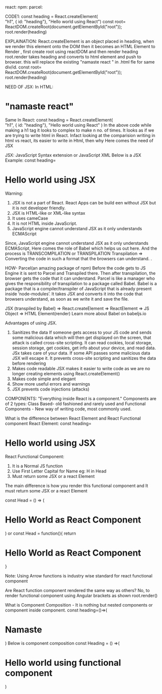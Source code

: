 react:
npm:
parcel:

CODE1:
const heading = React.createElement(   
    "h1",
    { id: "heading"},
    "Hello world using React")
const root= ReactDOM.createRoot(document.getElementById("root"));
root.render(heading)

EXPLAINATION:
React.createElement is an object placed in heading, when we render this element onto the DOM then it becomes an HTML Element
to Render , first create root using reactDOM and then render heading
root.render takes heading and converts to html element and push to browser.
this will replace the existing "namaste react " in .html fle for same div/id. 
const root= ReactDOM.createRoot(document.getElementById("root"));
root.render(heading)

NEED OF JSX:
In HTML:
<div id="root">
        <h1 id = "heading"> "namaste react" </h1>
</div>

Same In React:
const heading = React.createElement(   
    "h1",
    { id: "heading"},
    "Hello world using React"
)
In the above code while making a h1 tag it looks to complex to make n no. of times. 
It looks as if we are trying to write html in React.
Infact looking at the comparision writing in html vs react, its easier to write in Html, then why
Here comes the need of JSX

JSX:
JavaScript Syntax extension or JavaScript XML
Below is a JSX Example:
const heading= <h1>Hello world using JSX</h1>
Warning:
1. JSX is not a part of React. React Apps can be build een without JSX but it is not developer friendly.
2. JSX is HTML-like or XML-like syntax
3. It uses cameCase
4. It is not HTML inside JavaScript.
5. JavaScript engine cannot understand JSX as it only understands ECMAScript

Since, JavaScript engine cannot understand JSX as it only understands ECMAScript,
Here comes the role of Babel which helps us out here. And the process is TRANSCOMPILATION or TRANSPILATION
Transpilation ⇒ Converting the code in such a format that the browsers can understand. .

HOW-
Parcel(an amazing package of npm) Before the code gets to JS Engine it is sent to Parcel and
Transpiled there. Then after transpilation, the browser gets the code that it can understand.
Parcel is like a manager who gives the responsibility of transpilation to a package called Babel.
Babel is a package that is a compiler/transpiler of JavaScript that is already present inside ‘node-modules’. It takes JSX and converts it into the code that browsers understand, as soon as
we write it and save the file. 

JSX (transpiled by Babel) ⇒ React.createElement ⇒ ReactElement
⇒ JS Object ⇒ HTML Element(render)
Learn more about Babel on babeljs.io

Advantages of using JSX.
1) Sanitizes the data
If someone gets access to your JS code and sends some malicious
data which will then get displayed on the screen, that attack is
called cross-site scripting.
It can read cookies, local storage, session storage, get
cookies, get info about your device, and read data. JSx takes
care of your data.
If some API passes some malicious data JSX will escape it. It
prevents cross-site scripting and sanitizes the data before
rendering
2) Makes code readable
JSX makes it easier to write code as we are no longer creating
elements using React.createElement()
3) Makes code simple and elegant
4) Show more useful errors and warnings
5) JSX prevents code injections (attacks)


COMPONENTS: 
"Everything inside React is a component."
Components are of 2 types: Class Based- old fashioned and rarely used and Functional Components - New way of writing code, most commonly used.

What is the difference between React Element and React Functional component
React Element: 
const heading= <h1>Hello world using JSX</h1>

React Functional Component:
1. It is a Normal JS function 
2. Use First Letter Capital for Name eg: H in Head
3. Must return some JSX or a react Element

The main difference is how you render this functional component and It must return some JSX or a react Element


const Head = () => (
    <h1> Hello World as React Component </h1>
) 
or 
const Head = function(){
    return <h1> Hello World as React Component </h1>
}

Note: Using Arrow functions is industry wise standard for react functional component

Are React function component rendered the same way as others?
No, to render functional component using Angular brackets as shown
root.render(<Head />) 

What is Component Composition -
It is nothing but nested components or component inside component.
const heading=()=>(
    <h1>Namaste</h1>
)
Below is component composition
const Heading = () =>(
    <div>
        <heading/>
        <h1>Hello world using functional component</h1>
    </div>
)



